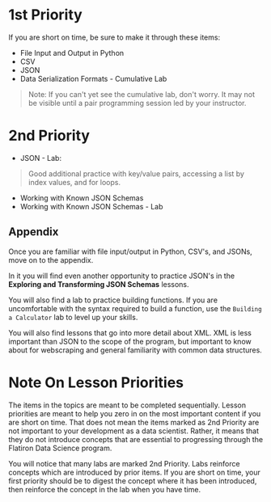 # 1st Priority

If you are short on time, be sure to make it through these items:
- File Input and Output in Python
- CSV
- JSON
- Data Serialization Formats - Cumulative Lab
> Note: If you can't yet see the cumulative lab, don't worry.  It may not be visible until a pair programming session led by your instructor.

# 2nd Priority
- JSON - Lab: 
>Good additional practice with key/value pairs, accessing a list by index values, and for loops.
- Working with Known JSON Schemas
- Working with Known JSON Schemas - Lab

## Appendix

Once you are familiar with file input/output in Python, CSV's, and JSONs, move on to the appendix.

In it you will find even another opportunity to practice JSON's in the **Exploring and Transforming JSON Schemas** lessons.  

You will also find a lab to practice building functions.  If you are uncomfortable with the syntax required to build a function, use the `Building a Calculator` lab to level up your skills. 

You will also find lessons that go into more detail about XML. XML is less important than JSON to the scope of the program, but important to know about for webscraping and general familiarity with common data structures.

# Note On Lesson Priorities
The items in the topics are meant to be completed sequentially. Lesson priorities are meant to help you zero in on the most important content if you are short on time. That does not mean the items marked as 2nd Priority are not important to your development as a data scientist. Rather, it means that they do not introduce concepts that are essential to progressing through the Flatiron Data Science program.

You will notice that many labs are marked 2nd Priority. Labs reinforce concepts which are introduced by prior items. If you are short on time, your first priority should be to digest the concept where it has been introduced, then reinforce the concept in the lab when you have time.


